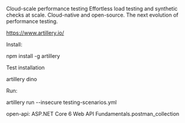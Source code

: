 ﻿
Cloud-scale performance testing
Effortless load testing and synthetic checks at scale. Cloud-native and open-source. The next evolution of performance testing.

https://www.artillery.io/

Install: 

npm install -g artillery

Test installation

artillery dino

Run:

artillery run --insecure testing-scenarios.yml


open-api: ASP.NET Core 6 Web API Fundamentals.postman_collection